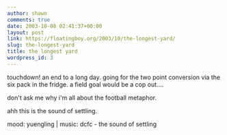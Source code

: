 ```yaml
---
author: shawn
comments: true
date: 2003-10-08 02:41:37+00:00
layout: post
link: https://floatingboy.org/2003/10/the-longest-yard/
slug: the-longest-yard
title: the longest yard
wordpress_id: 3
---
```


touchdown! an end to a long day. going for the two point conversion via the six pack in the fridge. a field goal would be a cop out....

don't ask me why i'm all about the football metaphor.

ahh this is the sound of settling.

mood: yuengling | music: dcfc - the sound of settling

